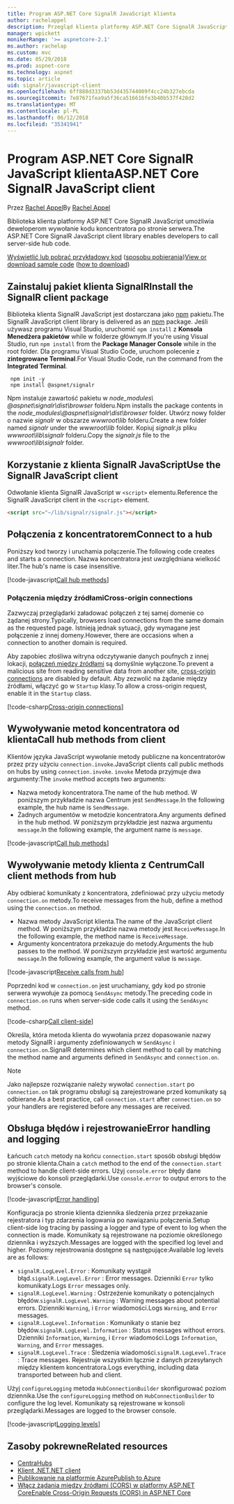```yaml
---
title: Program ASP.NET Core SignalR JavaScript klienta
author: rachelappel
description: Przegląd klienta platformy ASP.NET Core SignalR JavaScript.
manager: wpickett
monikerRange: '>= aspnetcore-2.1'
ms.author: rachelap
ms.custom: mvc
ms.date: 05/29/2018
ms.prod: aspnet-core
ms.technology: aspnet
ms.topic: article
uid: signalr/javascript-client
ms.openlocfilehash: 6ff888d3337bb53d435744009f4cc24b327ebcda
ms.sourcegitcommit: 7e87671fea9a5f36ca516616fe3b40b537f428d2
ms.translationtype: MT
ms.contentlocale: pl-PL
ms.lasthandoff: 06/12/2018
ms.locfileid: "35341941"
---
```

# <a name="aspnet-core-signalr-javascript-client"></a><span data-ttu-id="afa3e-103">Program ASP.NET Core SignalR JavaScript klienta</span><span class="sxs-lookup"><span data-stu-id="afa3e-103">ASP.NET Core SignalR JavaScript client</span></span>

<span data-ttu-id="afa3e-104">Przez [Rachel Appel](http://twitter.com/rachelappel)</span><span class="sxs-lookup"><span data-stu-id="afa3e-104">By [Rachel Appel](http://twitter.com/rachelappel)</span></span>

<span data-ttu-id="afa3e-105">Biblioteka klienta platformy ASP.NET Core SignalR JavaScript umożliwia deweloperom wywołanie kodu koncentratora po stronie serwera.</span><span class="sxs-lookup"><span data-stu-id="afa3e-105">The ASP.NET Core SignalR JavaScript client library enables developers to call server-side hub code.</span></span>

<span data-ttu-id="afa3e-106">[Wyświetlić lub pobrać przykładowy kod](https://github.com/aspnet/Docs/tree/live/aspnetcore/signalr/javascript-client/sample) ([sposobu pobierania](xref:tutorials/index#how-to-download-a-sample))</span><span class="sxs-lookup"><span data-stu-id="afa3e-106">[View or download sample code](https://github.com/aspnet/Docs/tree/live/aspnetcore/signalr/javascript-client/sample) ([how to download](xref:tutorials/index#how-to-download-a-sample))</span></span>

## <a name="install-the-signalr-client-package"></a><span data-ttu-id="afa3e-107">Zainstaluj pakiet klienta SignalR</span><span class="sxs-lookup"><span data-stu-id="afa3e-107">Install the SignalR client package</span></span>

<span data-ttu-id="afa3e-108">Biblioteka klienta SignalR JavaScript jest dostarczana jako [npm](https://www.npmjs.com/) pakietu.</span><span class="sxs-lookup"><span data-stu-id="afa3e-108">The SignalR JavaScript client library is delivered as an [npm](https://www.npmjs.com/) package.</span></span> <span data-ttu-id="afa3e-109">Jeśli używasz programu Visual Studio, uruchomić `npm install` z **Konsola Menedżera pakietów** while w folderze głównym.</span><span class="sxs-lookup"><span data-stu-id="afa3e-109">If you're using Visual Studio, run `npm install` from the **Package Manager Console** while in the root folder.</span></span> <span data-ttu-id="afa3e-110">Dla programu Visual Studio Code, uruchom polecenie z **zintegrowane Terminal**.</span><span class="sxs-lookup"><span data-stu-id="afa3e-110">For Visual Studio Code, run the command from the **Integrated Terminal**.</span></span>

  ```console
   npm init -y
   npm install @aspnet/signalr
  ```

<span data-ttu-id="afa3e-111">Npm instaluje zawartość pakietu w *node_modules\\ @aspnet\signalr\dist\browser*  folderu.</span><span class="sxs-lookup"><span data-stu-id="afa3e-111">Npm installs the package contents in the *node_modules\\@aspnet\signalr\dist\browser* folder.</span></span> <span data-ttu-id="afa3e-112">Utwórz nowy folder o nazwie *signalr* w obszarze *wwwroot\\lib* folderu.</span><span class="sxs-lookup"><span data-stu-id="afa3e-112">Create a new folder named *signalr* under the *wwwroot\\lib* folder.</span></span> <span data-ttu-id="afa3e-113">Kopiuj *signalr.js* pliku *wwwroot\lib\signalr* folderu.</span><span class="sxs-lookup"><span data-stu-id="afa3e-113">Copy the *signalr.js* file to the *wwwroot\lib\signalr* folder.</span></span>

## <a name="use-the-signalr-javascript-client"></a><span data-ttu-id="afa3e-114">Korzystanie z klienta SignalR JavaScript</span><span class="sxs-lookup"><span data-stu-id="afa3e-114">Use the SignalR JavaScript client</span></span>

<span data-ttu-id="afa3e-115">Odwołanie klienta SignalR JavaScript w `<script>` elementu.</span><span class="sxs-lookup"><span data-stu-id="afa3e-115">Reference the SignalR JavaScript client in the `<script>` element.</span></span>

```html
<script src="~/lib/signalr/signalr.js"></script>
```

## <a name="connect-to-a-hub"></a><span data-ttu-id="afa3e-116">Połączenia z koncentratorem</span><span class="sxs-lookup"><span data-stu-id="afa3e-116">Connect to a hub</span></span>

<span data-ttu-id="afa3e-117">Poniższy kod tworzy i uruchamia połączenie.</span><span class="sxs-lookup"><span data-stu-id="afa3e-117">The following code creates and starts a connection.</span></span> <span data-ttu-id="afa3e-118">Nazwa koncentratora jest uwzględniana wielkość liter.</span><span class="sxs-lookup"><span data-stu-id="afa3e-118">The hub's name is case insensitive.</span></span>

[!code-javascript[Call hub methods](javascript-client/sample/wwwroot/js/chat.js?range=9-12,28)]

### <a name="cross-origin-connections"></a><span data-ttu-id="afa3e-119">Połączenia między źródłami</span><span class="sxs-lookup"><span data-stu-id="afa3e-119">Cross-origin connections</span></span>

<span data-ttu-id="afa3e-120">Zazwyczaj przeglądarki załadować połączeń z tej samej domenie co żądanej strony.</span><span class="sxs-lookup"><span data-stu-id="afa3e-120">Typically, browsers load connections from the same domain as the requested page.</span></span> <span data-ttu-id="afa3e-121">Istnieją jednak sytuacji, gdy wymagane jest połączenie z innej domeny.</span><span class="sxs-lookup"><span data-stu-id="afa3e-121">However, there are occasions when a connection to another domain is required.</span></span>

<span data-ttu-id="afa3e-122">Aby zapobiec złośliwa witryna odczytywanie danych poufnych z innej lokacji, [połączeń między źródłami](xref:security/cors) są domyślnie wyłączone.</span><span class="sxs-lookup"><span data-stu-id="afa3e-122">To prevent a malicious site from reading sensitive data from another site, [cross-origin connections](xref:security/cors) are disabled by default.</span></span> <span data-ttu-id="afa3e-123">Aby zezwolić na żądanie między źródłami, włączyć go w `Startup` klasy.</span><span class="sxs-lookup"><span data-stu-id="afa3e-123">To allow a cross-origin request, enable it in the `Startup` class.</span></span>

[!code-csharp[Cross-origin connections](javascript-client/sample/Startup.cs?highlight=29-35,56)]

## <a name="call-hub-methods-from-client"></a><span data-ttu-id="afa3e-124">Wywoływanie metod koncentratora od klienta</span><span class="sxs-lookup"><span data-stu-id="afa3e-124">Call hub methods from client</span></span>

<span data-ttu-id="afa3e-125">Klientów języka JavaScript wywołanie metody publiczne na koncentratorów przez przy użyciu `connection.invoke`.</span><span class="sxs-lookup"><span data-stu-id="afa3e-125">JavaScript clients call public methods on hubs by using `connection.invoke`.</span></span> <span data-ttu-id="afa3e-126">`invoke` Metoda przyjmuje dwa argumenty:</span><span class="sxs-lookup"><span data-stu-id="afa3e-126">The `invoke` method accepts two arguments:</span></span>

* <span data-ttu-id="afa3e-127">Nazwa metody koncentratora.</span><span class="sxs-lookup"><span data-stu-id="afa3e-127">The name of the hub method.</span></span> <span data-ttu-id="afa3e-128">W poniższym przykładzie nazwa Centrum jest `SendMessage`.</span><span class="sxs-lookup"><span data-stu-id="afa3e-128">In the following example, the hub name is `SendMessage`.</span></span>
* <span data-ttu-id="afa3e-129">Żadnych argumentów w metodzie koncentratora.</span><span class="sxs-lookup"><span data-stu-id="afa3e-129">Any arguments defined in the hub method.</span></span> <span data-ttu-id="afa3e-130">W poniższym przykładzie jest nazwa argumentu `message`.</span><span class="sxs-lookup"><span data-stu-id="afa3e-130">In the following example, the argument name is `message`.</span></span>

[!code-javascript[Call hub methods](javascript-client/sample/wwwroot/js/chat.js?range=24)]

## <a name="call-client-methods-from-hub"></a><span data-ttu-id="afa3e-131">Wywoływanie metody klienta z Centrum</span><span class="sxs-lookup"><span data-stu-id="afa3e-131">Call client methods from hub</span></span>

<span data-ttu-id="afa3e-132">Aby odbierać komunikaty z koncentratora, zdefiniować przy użyciu metody `connection.on` metody.</span><span class="sxs-lookup"><span data-stu-id="afa3e-132">To receive messages from the hub, define a method using the `connection.on` method.</span></span>

* <span data-ttu-id="afa3e-133">Nazwa metody JavaScript klienta.</span><span class="sxs-lookup"><span data-stu-id="afa3e-133">The name of the JavaScript client method.</span></span> <span data-ttu-id="afa3e-134">W poniższym przykładzie nazwa metody jest `ReceiveMessage`.</span><span class="sxs-lookup"><span data-stu-id="afa3e-134">In the following example, the method name is `ReceiveMessage`.</span></span>
* <span data-ttu-id="afa3e-135">Argumenty koncentratora przekazuje do metody.</span><span class="sxs-lookup"><span data-stu-id="afa3e-135">Arguments the hub passes to the method.</span></span> <span data-ttu-id="afa3e-136">W poniższym przykładzie jest wartość argumentu `message`.</span><span class="sxs-lookup"><span data-stu-id="afa3e-136">In the following example, the argument value is `message`.</span></span>

[!code-javascript[Receive calls from hub](javascript-client/sample/wwwroot/js/chat.js?range=14-19)]

<span data-ttu-id="afa3e-137">Poprzedni kod w `connection.on` jest uruchamiany, gdy kod po stronie serwera wywołuje za pomocą `SendAsync` metody.</span><span class="sxs-lookup"><span data-stu-id="afa3e-137">The preceding code in `connection.on` runs when server-side code calls it using the `SendAsync` method.</span></span>

[!code-csharp[Call client-side](javascript-client/sample/hubs/chathub.cs?range=8-11)]

<span data-ttu-id="afa3e-138">Określa, która metoda klienta do wywołania przez dopasowanie nazwy metody SignalR i argumenty zdefiniowanych w `SendAsync` i `connection.on`.</span><span class="sxs-lookup"><span data-stu-id="afa3e-138">SignalR determines which client method to call by matching the method name and arguments defined in `SendAsync` and `connection.on`.</span></span>

> [!NOTE]
> <span data-ttu-id="afa3e-139">Jako najlepsze rozwiązanie należy wywołać `connection.start` po `connection.on` tak programu obsługi są zarejestrowane przed komunikaty są odbierane.</span><span class="sxs-lookup"><span data-stu-id="afa3e-139">As a best practice, call `connection.start` after `connection.on` so your handlers are registered before any messages are received.</span></span>

## <a name="error-handling-and-logging"></a><span data-ttu-id="afa3e-140">Obsługa błędów i rejestrowanie</span><span class="sxs-lookup"><span data-stu-id="afa3e-140">Error handling and logging</span></span>

<span data-ttu-id="afa3e-141">Łańcuch `catch` metody na końcu `connection.start` sposób obsługi błędów po stronie klienta.</span><span class="sxs-lookup"><span data-stu-id="afa3e-141">Chain a `catch` method to the end of the `connection.start` method to handle client-side errors.</span></span> <span data-ttu-id="afa3e-142">Użyj `console.error` błędy dane wyjściowe do konsoli przeglądarki.</span><span class="sxs-lookup"><span data-stu-id="afa3e-142">Use `console.error` to output errors to the browser's console.</span></span>

[!code-javascript[Error handling](javascript-client/sample/wwwroot/js/chat.js?range=28)]

<span data-ttu-id="afa3e-143">Konfiguracja po stronie klienta dziennika śledzenia przez przekazanie rejestratora i typ zdarzenia logowania po nawiązaniu połączenia.</span><span class="sxs-lookup"><span data-stu-id="afa3e-143">Setup client-side log tracing by passing a logger and type of event to log when the connection is made.</span></span> <span data-ttu-id="afa3e-144">Komunikaty są rejestrowane na poziomie określonego dziennika i wyższych.</span><span class="sxs-lookup"><span data-stu-id="afa3e-144">Messages are logged with the specified log level and higher.</span></span> <span data-ttu-id="afa3e-145">Poziomy rejestrowania dostępne są następujące:</span><span class="sxs-lookup"><span data-stu-id="afa3e-145">Available log levels are as follows:</span></span>

* <span data-ttu-id="afa3e-146">`signalR.LogLevel.Error` : Komunikaty wystąpił błąd.</span><span class="sxs-lookup"><span data-stu-id="afa3e-146">`signalR.LogLevel.Error` : Error messages.</span></span> <span data-ttu-id="afa3e-147">Dzienniki `Error` tylko komunikaty.</span><span class="sxs-lookup"><span data-stu-id="afa3e-147">Logs `Error` messages only.</span></span>
* <span data-ttu-id="afa3e-148">`signalR.LogLevel.Warning` : Ostrzeżenie komunikaty o potencjalnych błędów.</span><span class="sxs-lookup"><span data-stu-id="afa3e-148">`signalR.LogLevel.Warning` : Warning messages about potential errors.</span></span> <span data-ttu-id="afa3e-149">Dzienniki `Warning`, i `Error` wiadomości.</span><span class="sxs-lookup"><span data-stu-id="afa3e-149">Logs `Warning`, and `Error` messages.</span></span>
* <span data-ttu-id="afa3e-150">`signalR.LogLevel.Information` : Komunikaty o stanie bez błędów.</span><span class="sxs-lookup"><span data-stu-id="afa3e-150">`signalR.LogLevel.Information` : Status messages without errors.</span></span> <span data-ttu-id="afa3e-151">Dzienniki `Information`, `Warning`, i `Error` wiadomości.</span><span class="sxs-lookup"><span data-stu-id="afa3e-151">Logs `Information`, `Warning`, and `Error` messages.</span></span>
* <span data-ttu-id="afa3e-152">`signalR.LogLevel.Trace` : Śledzenia wiadomości.</span><span class="sxs-lookup"><span data-stu-id="afa3e-152">`signalR.LogLevel.Trace` : Trace messages.</span></span> <span data-ttu-id="afa3e-153">Rejestruje wszystkim łącznie z danych przesyłanych między klientem koncentratora.</span><span class="sxs-lookup"><span data-stu-id="afa3e-153">Logs everything, including data transported between hub and client.</span></span>

<span data-ttu-id="afa3e-154">Użyj `configureLogging` metoda `HubConnectionBuilder` skonfigurować poziom dziennika.</span><span class="sxs-lookup"><span data-stu-id="afa3e-154">Use the `configureLogging` method on `HubConnectionBuilder` to configure the log level.</span></span> <span data-ttu-id="afa3e-155">Komunikaty są rejestrowane w konsoli przeglądarki.</span><span class="sxs-lookup"><span data-stu-id="afa3e-155">Messages are logged to the browser console.</span></span>

[!code-javascript[Logging levels](javascript-client/sample/wwwroot/js/chat.js?range=9-12)]

## <a name="related-resources"></a><span data-ttu-id="afa3e-156">Zasoby pokrewne</span><span class="sxs-lookup"><span data-stu-id="afa3e-156">Related resources</span></span>

* [<span data-ttu-id="afa3e-157">Centra</span><span class="sxs-lookup"><span data-stu-id="afa3e-157">Hubs</span></span>](xref:signalr/hubs)
* [<span data-ttu-id="afa3e-158">Klient .NET</span><span class="sxs-lookup"><span data-stu-id="afa3e-158">.NET client</span></span>](xref:signalr/dotnet-client)
* [<span data-ttu-id="afa3e-159">Publikowanie na platformie Azure</span><span class="sxs-lookup"><span data-stu-id="afa3e-159">Publish to Azure</span></span>](xref:signalr/publish-to-azure-web-app)
* [<span data-ttu-id="afa3e-160">Włącz żądania między źródłami (CORS) w platformy ASP.NET Core</span><span class="sxs-lookup"><span data-stu-id="afa3e-160">Enable Cross-Origin Requests (CORS) in ASP.NET Core</span></span>](xref:security/cors)